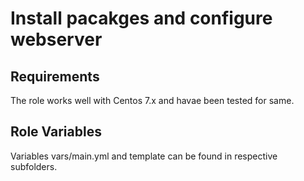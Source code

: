 Install pacakges and configure webserver
=========


Requirements
------------

The role works well with Centos 7.x and havae been tested for same.

Role Variables
--------------

Variables vars/main.yml and template can be found in respective subfolders.

